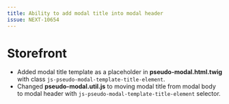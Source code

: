 ```yaml
---
title: Ability to add modal title into modal header
issue: NEXT-10654
---
```

# Storefront
* Added modal title template as a placeholder in **pseudo-modal.html.twig** with class `js-pseudo-modal-template-title-element`.
* Changed **pseudo-modal.util.js** to moving modal title from modal body to modal header with `js-pseudo-modal-template-title-element` selector.
